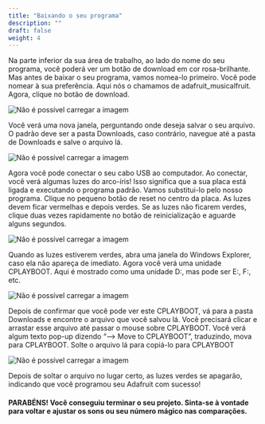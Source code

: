 ```yaml
---
title: "Baixando o seu programa"
description: ""
draft: false
weight: 4
---
```


Na parte inferior da sua área de trabalho, ao lado do nome do seu programa, você poderá ver um botão de download em cor rosa-brilhante. Mas antes de baixar o seu programa, vamos nomea-lo primeiro. Você pode nomear à sua preferência. Aqui nós o chamamos de adafruit_musicalfruit. Agora, clique no botão de download.

![Não é possível carregar a imagem](../img/download1.png?classes=border,shadow)

Você verá uma nova janela, perguntando onde deseja salvar o seu arquivo. O padrão deve ser a pasta Downloads, caso contrário, navegue até a pasta de Downloads e salve o arquivo lá.

![Não é possível carregar a imagem](../img/download2.png?classes=border,shadow)

Agora você pode conectar o seu cabo USB ao computador. Ao conectar, você verá algumas luzes do arco-íris! Isso significa que a sua placa está ligada e executando o programa padrão. Vamos substitui-lo pelo nosso programa. Clique no pequeno botão de reset no centro da placa. As luzes devem ficar vermelhas e depois verdes. Se as luzes não ficarem verdes, clique duas vezes rapidamente no botão de reinicialização e aguarde alguns segundos.

![Não é possível carregar a imagem](../img/download3.png?classes=border,shadow "Imagem tirada de https://www.adafruit.com/")

Quando as luzes estiverem verdes, abra uma janela do Windows Explorer, caso ela não apareça de imediato. Agora você verá uma unidade CPLAYBOOT. Aqui é mostrado como uma unidade D:, mas pode ser E:, F:, etc.

![Não é possível carregar a imagem](../img/download4.png?classes=border,shadow)

Depois de confirmar que você pode ver este CPLAYBOOT, vá para a pasta Downloads e encontre o arquivo que você salvou lá. Você precisará clicar e arrastar esse arquivo até passar o mouse sobre CPLAYBOOT. Você verá algum texto pop-up dizendo “--> Move to CPLAYBOOT”, traduzindo, mova para CPLAYBOOT. Solte o arquivo lá para copiá-lo para CPLAYBOOT

![Não é possível carregar a imagem](../img/download5.png?classes=border,shadow)

Depois de soltar o arquivo no lugar certo, as luzes verdes se apagarão, indicando que você programou seu Adafruit com sucesso!

#### PARABÉNS! Você conseguiu terminar o seu projeto. Sinta-se à vontade para voltar e ajustar os sons ou seu número mágico nas comparações.
